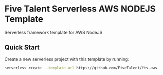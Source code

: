 # Five Talent Serverless AWS NODEJS Template

Serverless framework template for AWS NodeJS

## Quick Start

Create a new serverless project with this template by running:

```bash
serverless create --template-url https://github.com/FiveTalent/fts-aws-nodejs --path /path_to_awesome_service
```
